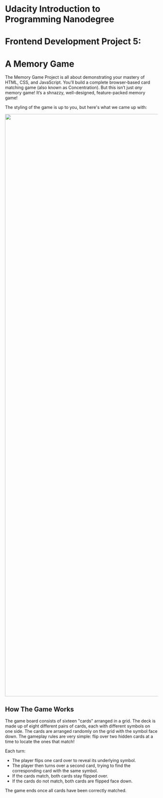# Udacity Introduction to Programming Nanodegree

# Frontend Development Project 5:

# A Memory Game



<div><div class="index--container--2OwOl"><div class="index--atom--lmAIo layout--content--3Smmq"><div class="ltr"><div class="index--markdown--3w8oF ureact-markdown ">
<p>The Memory Game Project is all about demonstrating your mastery of HTML, CSS, and JavaScript. You’ll build a complete browser-based card matching game (also known as Concentration). But this isn’t just <em>any</em> memory game! It’s a shnazzy, well-designed, feature-packed memory game!</p>
<p>The styling of the game is up to you, but here's what we came up with:</p>
  <div><div class="index--container--2OwOl"><div class="index--atom--lmAIo layout--content--3Smmq"><div><a href="#" class="image-atom--image-atom--1XDdu"><div class="index--image-atom-content--YoZVu"><div class="index--image-and-annotations-container--1o6QP"><img src="https://d17h27t6h515a5.cloudfront.net/topher/2017/February/589bb972_screen-shot-2017-02-07-at-3.03.15-pm/screen-shot-2017-02-07-at-3.03.15-pm.png" width="1916px" class="index--image--1wh9w"></div></div></a></div><span></span></div><div class="index--instructor-notes-container--24U8Y shared--outer-container--3eppq"><div class="index--instructor-notes--39nNE layout--content--3Smmq"><div><!-- react-empty: 597 --></div></div></div></div></div>
</div></div><span></span></div><div class="index--instructor-notes-container--24U8Y shared--outer-container--3eppq"><div class="index--instructor-notes--39nNE layout--content--3Smmq"><div><!-- react-empty: 584 --></div></div></div></div></div>
<div class="index--atom--lmAIo layout--content--3Smmq"><div class="ltr"><div class="index--markdown--3w8oF ureact-markdown "><h2 id="how-the-game-works">How The Game Works</h2>
<p>The game board consists of sixteen "cards" arranged in a grid. The deck is made up of eight different pairs of cards, each with different symbols on one side. The cards are arranged randomly on the grid with the symbol face down. The gameplay rules are very simple: flip over two hidden cards at a time to locate the ones that match!</p>
<p>Each turn:</p>
<ul>
<li>The player flips one card over to reveal its underlying symbol.</li>
<li>The player then turns over a second card, trying to find the corresponding card with the same symbol.</li>
<li>If the cards match, both cards stay flipped over.</li>
<li>If the cards do not match, both cards are flipped face down.</li>
</ul>
<p>The game ends once all cards have been correctly matched.</p>
</div></div><span></span></div>
